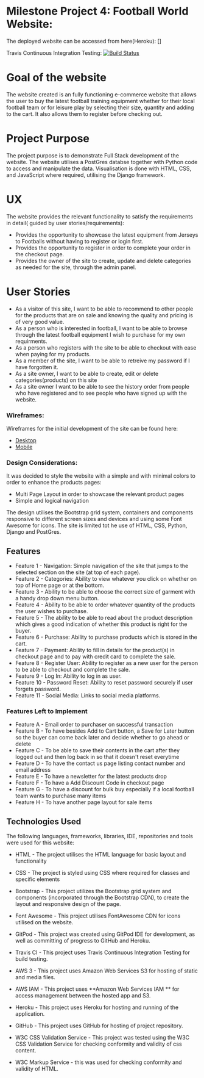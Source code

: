 
# Milestone Project 4: Football World Website:

The deployed website can be accessed from here(Heroku): []

Travis Continuous Integration Testing: [![Build Status](https://travis-ci.org/daradona10/milestone-project4.svg?branch=master)](https://travis-ci.org/daradona10/milestone-project4)


# Goal of the website

The website created is an fully functioning e-commerce website that allows the user to buy the latest football training equipment whether for their local football team
or for leisure play by selecting their size, quantity and adding to the cart. It also allows them to register before checking out. 

# Project Purpose

The project purpose is to demonstrate Full Stack development of the website. The website utilises a PostGres databse together with Python code to access and manipulate
the data. Visualisation is done with HTML, CSS, and JavaScript where required, utilising the Django framework.

# UX

The website provides the relevant functionality to satisfy the requirements in detail( guided by user stories/requirements):

- Provides the opportunity to showcase the latest equipment from Jerseys to Footballs without having to register or login first.
- Provides the opportunity to register in order to complete your order in the checkout page.
- Provides the owner of the site to create, update and delete categories as needed for the site, through the admin panel.

# User Stories

- As a visitor of this site, I want to be able to recommend to other people for the products that are on sale and knowing the quality and pricing is of very good value.
- As a person who is interested in football, I want to be able to browse through the latest football equipment I wish to purchase for my own requirments.
- As a person who registers with the site to be able to checkout with ease when paying for my products.
- As a member of the site, I want to be able to retreive my password if I have forgotten it.
- As a site owner, I want to be able to create, edit or delete categories(products) on this site
- As a site owner I want to be able to see the history order from people who have registered  and to see people who have signed up with the website.

### Wireframes:
Wireframes for the initial development of the site can be found here:
- [Desktop](https://github.com/daradona10/milestone-project4/blob/master/development/Milestone%20Project%204%20desktop.pdf)
- [Mobile](https://github.com/daradona10/milestone-project4/blob/master/development/Milestone%20Project%204%20Mobile.pdf)

### Design Considerations:
It was decided to style the website with a simple and with minimal colors to order to enhance the products pages:
- Multi Page Layout in order to showcase the relevant product pages
- Simple and logical navigation

The design utilises the Bootstrap grid system, containers and components responsive to different screen sizes and devices and using some Font Awesome for icons.
The site is limited tot he use of HTML, CSS, Python, Django and PostGres.

## Features

- Feature 1 - Navigation: Simple navigation of the site that jumps to the selected section on the site (at top of each page).
- Feature 2 - Categories: Ability to view whatever you click on whether on top of Home page or at the bottom.
- Feature 3 - Ability to be able to choose the correct size of garment with a handy drop down menu button.
- Feature 4 - Ability to be able to order whatever quantity of the products the user wishes to purchase.
- Feature 5 - The ability to be able to read about the product description which gives a good indication of whether this product is right for the buyer.
- Feature 6 - Purchase: Ability to purchase products which is stored in the cart.
- Feature 7 - Payment: Ability to fill in details for the product(s) in checkout page and to pay with credit card to complete the sale.
- Feature 8 - Register User: Ability to register as a new user for the person to be able to checkout and complete the sale.
- Feature 9 - Log In: Ability to log in as user.
- Feature 10 - Password Reset: Ability to reset password securely if user forgets password.
- Feature 11 - Social Media: Links to social media platforms.

### Features Left to Implement

- Feature A - Email order to purchaser on successful transaction
- Feature B - To have besides Add to Cart button, a Save for Later button so the buyer can come back later and decide whether to go ahead or delete
- Feature C - To be able to save their contents in the cart after they logged out and then log back in so that it doesn't reset everytime
- Feature D - To have the contact us page listing contact number and email address
- Feature E - To have a newsletter for the latest products drop
- Feature F - To have a Add Discount Code in checkout page
- Feature G - To have a discount for bulk buy especially if a local football team wants to purchase many items
- Feature H - To have another page layout for sale items

## Technologies Used

The following languages, frameworks, libraries, IDE, repositories and tools were used for this website:

- HTML - The project utilises the HTML language for basic layout and functionality

- CSS - The project is styled using CSS where required for classes and specific elements

- Bootstrap - This project utilizes the Bootstrap grid system and components (incorporated through the Bootstrap CDN), to create the layout and responsive design of the page.

- Font Awesome - This project utilises FontAwesome CDN for icons utilised on the website.

- GitPod - This project was created using GitPod IDE for development, as well as committing of progress to GitHub and Heroku.

- Travis CI - This project uses Travis Continuous Integration Testing for build testing.

- AWS 3 - This project uses Amazon Web Services S3 for hosting of static and media files.

- AWS IAM - This project uses **Amazon Web Services IAM ** for access management between the hosted app and S3.

- Heroku - This project uses Heroku for hosting and running of the application.

- GitHub - This project uses GitHub for hosting of project repository.

- W3C CSS Validation Service - This project was tested using the W3C CSS Validation Service for checking conformity and validity of css content.

- W3C Markup Service - this was used for checking conformity and validity of HTML.
  







